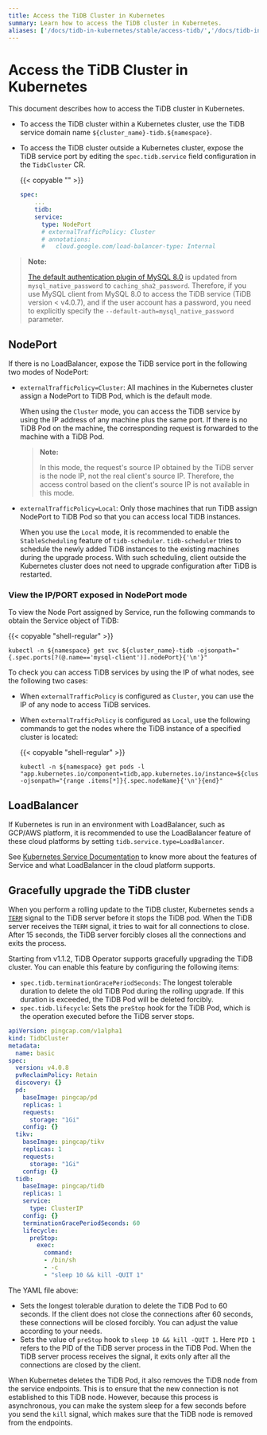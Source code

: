 ```yaml
---
title: Access the TiDB Cluster in Kubernetes
summary: Learn how to access the TiDB cluster in Kubernetes.
aliases: ['/docs/tidb-in-kubernetes/stable/access-tidb/','/docs/tidb-in-kubernetes/v1.1/access-tidb/']
---
```


# Access the TiDB Cluster in Kubernetes

This document describes how to access the TiDB cluster in Kubernetes.

+ To access the TiDB cluster within a Kubernetes cluster, use the TiDB service domain name `${cluster_name}-tidb.${namespace}`.
+ To access the TiDB cluster outside a Kubernetes cluster, expose the TiDB service port by editing the `spec.tidb.service` field configuration in the `TidbCluster` CR.

    {{< copyable "" >}}

    ```yaml
    spec:
        ...
        tidb:
        service:
          type: NodePort
          # externalTrafficPolicy: Cluster
          # annotations:
          #   cloud.google.com/load-balancer-type: Internal
    ```

> **Note:**
>
> [The default authentication plugin of MySQL 8.0](https://dev.mysql.com/doc/refman/8.0/en/server-system-variables.html#sysvar_default_authentication_plugin) is updated from `mysql_native_password` to `caching_sha2_password`. Therefore, if you use MySQL client from MySQL 8.0 to access the TiDB service (TiDB version < v4.0.7), and if the user account has a password, you need to explicitly specify the `--default-auth=mysql_native_password` parameter.

## NodePort

If there is no LoadBalancer, expose the TiDB service port in the following two modes of NodePort:

- `externalTrafficPolicy=Cluster`: All machines in the Kubernetes cluster assign a NodePort to TiDB Pod, which is the default mode.

    When using the `Cluster` mode, you can access the TiDB service by using the IP address of any machine plus the same port. If there is no TiDB Pod on the machine, the corresponding request is forwarded to the machine with a TiDB Pod.

    > **Note:**
    >
    > In this mode, the request's source IP obtained by the TiDB server is the node IP, not the real client's source IP. Therefore, the access control based on the client's source IP is not available in this mode.

- `externalTrafficPolicy=Local`: Only those machines that run TiDB assign NodePort to TiDB Pod so that you can access local TiDB instances.

    When you use the `Local` mode, it is recommended to enable the `StableScheduling` feature of `tidb-scheduler`. `tidb-scheduler` tries to schedule the newly added TiDB instances to the existing machines during the upgrade process. With such scheduling, client outside the Kubernetes cluster does not need to upgrade configuration after TiDB is restarted.

### View the IP/PORT exposed in NodePort mode

To view the Node Port assigned by Service, run the following commands to obtain the Service object of TiDB:

{{< copyable "shell-regular" >}}

```shell
kubectl -n ${namespace} get svc ${cluster_name}-tidb -ojsonpath="{.spec.ports[?(@.name=='mysql-client')].nodePort}{'\n'}"
```

To check you can access TiDB services by using the IP of what nodes, see the following two cases:

- When `externalTrafficPolicy` is configured as `Cluster`, you can use the IP of any node to access TiDB services.
- When `externalTrafficPolicy` is configured as `Local`, use the following commands to get the nodes where the TiDB instance of a specified cluster is located:

    {{< copyable "shell-regular" >}}

    ```shell
    kubectl -n ${namespace} get pods -l "app.kubernetes.io/component=tidb,app.kubernetes.io/instance=${cluster_name}" -ojsonpath="{range .items[*]}{.spec.nodeName}{'\n'}{end}"
    ```

## LoadBalancer

If Kubernetes is run in an environment with LoadBalancer, such as GCP/AWS platform, it is recommended to use the LoadBalancer feature of these cloud platforms by setting `tidb.service.type=LoadBalancer`.

See [Kubernetes Service Documentation](https://kubernetes.io/docs/concepts/services-networking/service/) to know more about the features of Service and what LoadBalancer in the cloud platform supports.

## Gracefully upgrade the TiDB cluster

When you perform a rolling update to the TiDB cluster, Kubernetes sends a [`TERM`](https://kubernetes.io/docs/concepts/workloads/pods/pod/#termination-of-pods) signal to the TiDB server before it stops the TiDB pod. When the TiDB server receives the `TERM` signal, it tries to wait for all connections to close. After 15 seconds, the TiDB server forcibly closes all the connections and exits the process.

Starting from v1.1.2, TiDB Operator supports gracefully upgrading the TiDB cluster. You can enable this feature by configuring the following items:

- `spec.tidb.terminationGracePeriodSeconds`: The longest tolerable duration to delete the old TiDB Pod during the rolling upgrade. If this duration is exceeded, the TiDB Pod will be deleted forcibly.
- `spec.tidb.lifecycle`: Sets the `preStop` hook for the TiDB Pod, which is the operation executed before the TiDB server stops.

```yaml
apiVersion: pingcap.com/v1alpha1
kind: TidbCluster
metadata:
  name: basic
spec:
  version: v4.0.8
  pvReclaimPolicy: Retain
  discovery: {}
  pd:
    baseImage: pingcap/pd
    replicas: 1
    requests:
      storage: "1Gi"
    config: {}
  tikv:
    baseImage: pingcap/tikv
    replicas: 1
    requests:
      storage: "1Gi"
    config: {}
  tidb:
    baseImage: pingcap/tidb
    replicas: 1
    service:
      type: ClusterIP
    config: {}
    terminationGracePeriodSeconds: 60
    lifecycle:
      preStop:
        exec:
          command:
          - /bin/sh
          - -c
          - "sleep 10 && kill -QUIT 1"
```

The YAML file above:

- Sets the longest tolerable duration to delete the TiDB Pod to 60 seconds. If the client does not close the connections after 60 seconds, these connections will be closed forcibly. You can adjust the value according to your needs.
- Sets the value of `preStop` hook to `sleep 10 && kill -QUIT 1`. Here `PID 1` refers to the PID of the TiDB server process in the TiDB Pod. When the TiDB server process receives the signal, it exits only after all the connections are closed by the client.

When Kubernetes deletes the TiDB Pod, it also removes the TiDB node from the service endpoints. This is to ensure that the new connection is not established to this TiDB node. However, because this process is asynchronous, you can make the system sleep for a few seconds before you send the `kill` signal, which makes sure that the TiDB node is removed from the endpoints.
